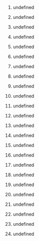 1. undefined

2. undefined

3. undefined
4. undefined

5. undefined

6. undefined
7. undefined
8. undefined

9. undefined


10. undefined



11. undefined
12. undefined
13. undefined
14. undefined

15. undefined
16. undefined

17. undefined

18. undefined
19. undefined

20. undefined

21. undefined

22. undefined
23. undefined
24. undefined
